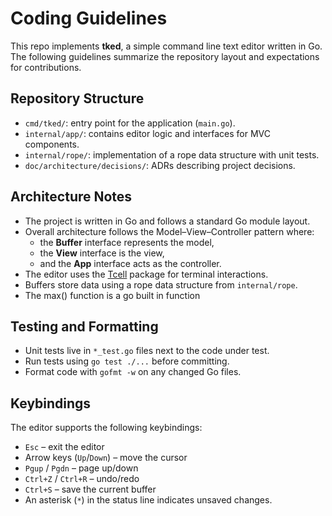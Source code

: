 # Coding Guidelines

This repo implements **tked**, a simple command line text editor written in Go.  The following guidelines summarize the repository layout and expectations for contributions.

## Repository Structure

- `cmd/tked/`: entry point for the application (`main.go`).
- `internal/app/`: contains editor logic and interfaces for MVC components.
- `internal/rope/`: implementation of a rope data structure with unit tests.
- `doc/architecture/decisions/`: ADRs describing project decisions.

## Architecture Notes

- The project is written in Go and follows a standard Go module layout.
- Overall architecture follows the Model–View–Controller pattern where:
  - the **Buffer** interface represents the model,
  - the **View** interface is the view,
  - and the **App** interface acts as the controller.
- The editor uses the [Tcell](https://github.com/gdamore/tcell) package for terminal interactions.
- Buffers store data using a rope data structure from `internal/rope`.
- The max() function is a go built in function

## Testing and Formatting

- Unit tests live in `*_test.go` files next to the code under test.
- Run tests using `go test ./...` before committing.
- Format code with `gofmt -w` on any changed Go files.

## Keybindings

The editor supports the following keybindings:

- `Esc` – exit the editor
- Arrow keys (`Up`/`Down`) – move the cursor
- `Pgup` / `Pgdn` – page up/down
- `Ctrl+Z` / `Ctrl+R` – undo/redo
- `Ctrl+S` – save the current buffer
- An asterisk (`*`) in the status line indicates unsaved changes.

